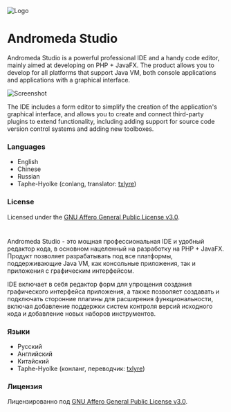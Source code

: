 ![Logo](https://github.com/oneLab-Projects/Andromeda-Studio/blob/dev/logo/background1914x1080.png)
# Andromeda Studio
Andromeda Studio is a powerful professional IDE and a handy code editor, mainly aimed at developing on PHP + JavaFX. The product allows you to develop for all platforms that support Java VM, both console applications and applications with a graphical interface. 

![Screenshot](https://pp.userapi.com/c846122/v846122218/6dde2/bv2gAOtgP-M.jpg)

The IDE includes a form editor to simplify the creation of the application's graphical interface, and allows you to create and connect third-party plugins to extend functionality, including adding support for source code version control systems and adding new toolboxes.

### Languages

- English
- Chinese
- Russian
- Taphe-Hyolke (conlang, translator: [txlyre](https://github.com/txlyre))

### License
Licensed under the [GNU Affero General Public License v3.0](https://github.com/oneLab-Projects/Andromeda-Studio/blob/dev/LICENSE).

#

Andromeda Studio - это мощная профессиональная IDE и удобный редактор кода, в основном нацеленный на разработку на PHP + JavaFX. Продукт позволяет разрабатывать под все платформы, поддерживающие Java VM, как консольные приложения, так и приложения с графическим интерфейсом. 

IDE включает в себя редактор форм для упрощения создания графического интерфейса приложения, а также позволяет создавать и подключать сторонние плагины для расширения функциональности, включая добавление поддержки систем контроля версий исходного кода и добавление новых наборов инструментов. 

### Языки

- Русский
- Английский
- Китайский
- Taphe-Hyolke (конланг, переводчик: [txlyre](https://github.com/txlyre))

### Лицензия
Лицензированно под [GNU Affero General Public License v3.0](https://github.com/oneLab-Projects/Andromeda-Studio/blob/dev/LICENSE).
